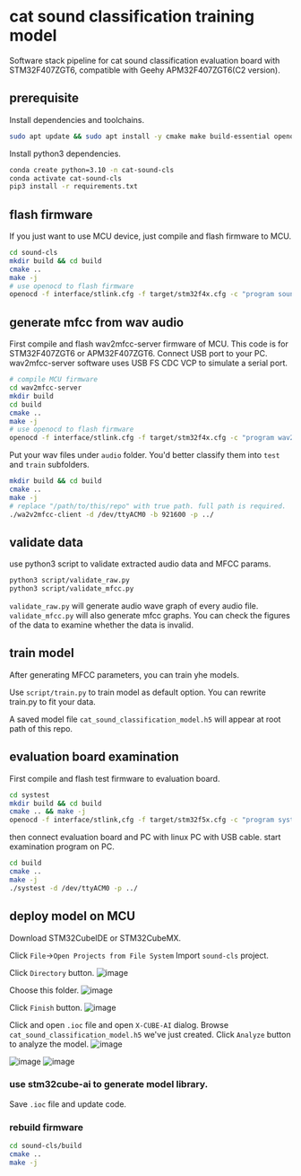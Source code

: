 # cat sound classification training model

Software stack pipeline for cat sound classification evaluation board with STM32F407ZGT6, compatible with Geehy APM32F407ZGT6(C2 version).

## prerequisite

Install dependencies and toolchains.

```bash
sudo apt update && sudo apt install -y cmake make build-essential openocd gcc-arm-none-eabi gcc g++
```

Install python3 dependencies.

```bash
conda create python=3.10 -n cat-sound-cls
conda activate cat-sound-cls
pip3 install -r requirements.txt
```

## flash firmware

If you just want to use MCU device, just compile and flash firmware to MCU.

```bash
cd sound-cls
mkdir build && cd build
cmake ..
make -j
# use openocd to flash firmware
openocd -f interface/stlink.cfg -f target/stm32f4x.cfg -c "program sound-cls.elf verify reset exit"
```

## generate mfcc from wav audio

First compile and flash wav2mfcc-server firmware of MCU.
This code is for STM32F407ZGT6 or APM32F407ZGT6.
Connect USB port to your PC. wav2mfcc-server software uses USB FS CDC VCP to simulate a serial port.

```bash
# compile MCU firmware
cd wav2mfcc-server
mkdir build
cd build
cmake ..
make -j
# use openocd to flash firmware
openocd -f interface/stlink.cfg -f target/stm32f4x.cfg -c "program wav2mfcc-server.elf verify reset exit"
```

Put your wav files under `audio` folder. You'd better classify them into `test` and `train` subfolders.

```bash
mkdir build && cd build
cmake ..
make -j
# replace "/path/to/this/repo" with true path. full path is required.
./wa2v2mfcc-client -d /dev/ttyACM0 -b 921600 -p ../
```

## validate data

use python3 script to validate extracted audio data and MFCC params.

```bash
python3 script/validate_raw.py
python3 script/validate_mfcc.py
```
`validate_raw.py` will generate audio wave graph of every audio file.
`validate_mfcc.py` will also generate mfcc graphs.
You can check the figures of the data to examine whether the data is invalid.

## train model

After generating MFCC parameters, you can train yhe models.

Use `script/train.py` to train model as default option. You can rewrite train.py to fit your data.

A saved model file `cat_sound_classification_model.h5` will appear at root path of this repo.


## evaluation board examination

First compile and flash test firmware to evaluation board.

```bash
cd systest
mkdir build && cd build
cmake .. && make -j
openocd -f interface/stlink,cfg -f target/stm32f5x.cfg -c "program systest.elf verify reset exit"
```

then connect evaluation board and PC with linux PC with USB cable.
start examination program on PC.

```bash
cd build
cmake ..
make -j
./systest -d /dev/ttyACM0 -p ../
```


## deploy model on MCU

Download STM32CubeIDE or STM32CubeMX.

Click `File`->`Open Projects from File System` Import `sound-cls` project.

Click `Directory` button.
![image](./assets/01.png)

Choose this folder.
![image](./assets/02.png)

Click `Finish` button.
![image](./assets/03.png)

Click and open `.ioc` file and open `X-CUBE-AI` dialog.
Browse `cat_sound_classification_model.h5` we've just created.
Click `Analyze` button to analyze the model.
![image](./assets/04.png)


![image](./assets/05.png)
![image](./assets/06.png)



### use stm32cube-ai to generate model library.

Save `.ioc` file and update code.

### rebuild firmware

```bash
cd sound-cls/build
cmake ..
make -j
```